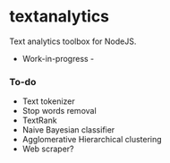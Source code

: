 textanalytics
=============

Text analytics toolbox for NodeJS.

- Work-in-progress -

### To-do
- Text tokenizer
- Stop words removal
- TextRank
- Naive Bayesian classifier
- Agglomerative Hierarchical clustering
- Web scraper?

